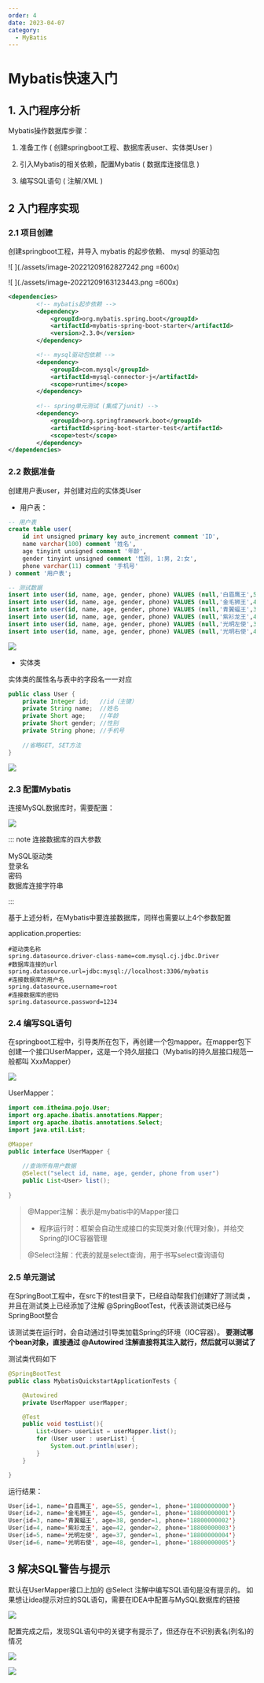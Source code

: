 ```yaml
---
order: 4
date: 2023-04-07
category: 
  - MyBatis
---
```


# Mybatis快速入门

## 1. 入门程序分析

Mybatis操作数据库步骤：

1. 准备工作 ( 创建springboot工程、数据库表user、实体类User )

2. 引入Mybatis的相关依赖，配置Mybatis ( 数据库连接信息 )

3. 编写SQL语句 ( 注解/XML )

## 2 入门程序实现

### 2.1 项目创建

创建springboot工程，并导入 mybatis 的起步依赖、 mysql 的驱动包

![ ](./assets/image-20221209162827242.png =600x)

![ ](./assets/image-20221209163123443.png =600x)

```xml
<dependencies>
        <!-- mybatis起步依赖 -->
        <dependency>
            <groupId>org.mybatis.spring.boot</groupId>
            <artifactId>mybatis-spring-boot-starter</artifactId>
            <version>2.3.0</version>
        </dependency>

        <!-- mysql驱动包依赖 -->
        <dependency>
            <groupId>com.mysql</groupId>
            <artifactId>mysql-connector-j</artifactId>
            <scope>runtime</scope>
        </dependency>
        
        <!-- spring单元测试 (集成了junit) -->
        <dependency>
            <groupId>org.springframework.boot</groupId>
            <artifactId>spring-boot-starter-test</artifactId>
            <scope>test</scope>
        </dependency>
</dependencies>
```

### 2.2 数据准备

创建用户表user，并创建对应的实体类User

- 用户表：

```sql
-- 用户表
create table user(
    id int unsigned primary key auto_increment comment 'ID',
    name varchar(100) comment '姓名',
    age tinyint unsigned comment '年龄',
    gender tinyint unsigned comment '性别, 1:男, 2:女',
    phone varchar(11) comment '手机号'
) comment '用户表';

-- 测试数据
insert into user(id, name, age, gender, phone) VALUES (null,'白眉鹰王',55,'1','18800000000');
insert into user(id, name, age, gender, phone) VALUES (null,'金毛狮王',45,'1','18800000001');
insert into user(id, name, age, gender, phone) VALUES (null,'青翼蝠王',38,'1','18800000002');
insert into user(id, name, age, gender, phone) VALUES (null,'紫衫龙王',42,'2','18800000003');
insert into user(id, name, age, gender, phone) VALUES (null,'光明左使',37,'1','18800000004');
insert into user(id, name, age, gender, phone) VALUES (null,'光明右使',48,'1','18800000005');
```

![ ](./assets/image-20220901121116813.png)

- 实体类

实体类的属性名与表中的字段名一一对应

```java
public class User {
    private Integer id;   //id（主键）
    private String name;  //姓名
    private Short age;    //年龄
    private Short gender; //性别
    private String phone; //手机号
    
    //省略GET, SET方法
}
```

![ ](./assets/image-20221209170354143.png)

### 2.3 配置Mybatis

连接MySQL数据库时，需要配置：

![ ](./assets/image-20221209172527630.png)

::: note 连接数据库的四大参数

MySQL驱动类  
登录名  
密码  
数据库连接字符串  

:::

基于上述分析，在Mybatis中要连接数据库，同样也需要以上4个参数配置

application.properties:

```properties
#驱动类名称
spring.datasource.driver-class-name=com.mysql.cj.jdbc.Driver
#数据库连接的url
spring.datasource.url=jdbc:mysql://localhost:3306/mybatis
#连接数据库的用户名
spring.datasource.username=root
#连接数据库的密码
spring.datasource.password=1234
```

### 2.4 编写SQL语句

在springboot工程中，引导类所在包下，再创建一个包mapper。在mapper包下创建一个接口UserMapper，这是一个持久层接口（Mybatis的持久层接口规范一般都叫 XxxMapper）

![ ](./assets/image-20221209175843651.png)

UserMapper：

```java
import com.itheima.pojo.User;
import org.apache.ibatis.annotations.Mapper;
import org.apache.ibatis.annotations.Select;
import java.util.List;

@Mapper
public interface UserMapper {
    
    //查询所有用户数据
    @Select("select id, name, age, gender, phone from user")
    public List<User> list();
    
}
```

> @Mapper注解：表示是mybatis中的Mapper接口
>
> - 程序运行时：框架会自动生成接口的实现类对象(代理对象)，并给交Spring的IOC容器管理
>
> @Select注解：代表的就是select查询，用于书写select查询语句

### 2.5 单元测试

在SpringBoot工程中，在src下的test目录下，已经自动帮我们创建好了测试类 ，并且在测试类上已经添加了注解 @SpringBootTest，代表该测试类已经与SpringBoot整合

该测试类在运行时，会自动通过引导类加载Spring的环境（IOC容器）。 **要测试哪个bean对象，直接通过 @Autowired 注解直接将其注入就行，然后就可以测试了**

测试类代码如下

```java
@SpringBootTest
public class MybatisQuickstartApplicationTests {

    @Autowired
    private UserMapper userMapper;

    @Test
    public void testList(){
        List<User> userList = userMapper.list();
        for (User user : userList) {
            System.out.println(user);
        }
    }

}
```

运行结果：

```java
User{id=1, name='白眉鹰王', age=55, gender=1, phone='18800000000'}
User{id=2, name='金毛狮王', age=45, gender=1, phone='18800000001'}
User{id=3, name='青翼蝠王', age=38, gender=1, phone='18800000002'}
User{id=4, name='紫衫龙王', age=42, gender=2, phone='18800000003'}
User{id=5, name='光明左使', age=37, gender=1, phone='18800000004'}
User{id=6, name='光明右使', age=48, gender=1, phone='18800000005'}
```

## 3 解决SQL警告与提示

默认在UserMapper接口上加的 @Select 注解中编写SQL语句是没有提示的。 如果想让idea提示对应的SQL语句，需要在IDEA中配置与MySQL数据库的链接

![ ](./assets/image-20221210143348119.png)

配置完成之后，发现SQL语句中的关键字有提示了，但还存在不识别表名(列名)的情况

![ ](./assets/image-20221210143934318.png)

![ ](./assets/image-20221210144139792.png)
